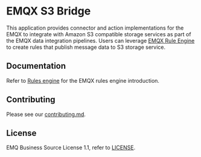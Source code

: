# EMQX S3 Bridge

This application provides connector and action implementations for the EMQX to integrate with Amazon S3 compatible storage services as part of the EMQX data integration pipelines.
Users can leverage [EMQX Rule Engine](https://docs.emqx.com/en/enterprise/v5.0/data-integration/rules.html) to create rules that publish message data to S3 storage service.

## Documentation

Refer to [Rules engine](https://docs.emqx.com/en/enterprise/v5.0/data-integration/rules.html) for the EMQX rules engine introduction.

## Contributing

Please see our [contributing.md](../../CONTRIBUTING.md).

## License

EMQ Business Source License 1.1, refer to [LICENSE](BSL.txt).
